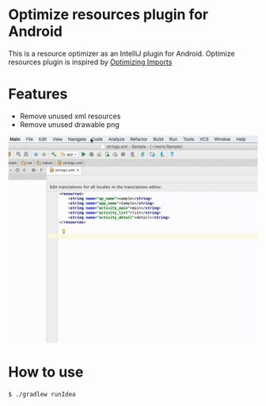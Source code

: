 # Optimize resources plugin for Android

This is a resource optimizer  as an IntelliJ plugin for Android.
Optimize resources plugin is inspired by [Optimizing Imports](https://www.jetbrains.com/help/idea/2016.3/optimizing-imports.html)

# Features
- Remove unused xml resources
- Remove unused drawable png

![capture](https://raw.githubusercontent.com/tommykw/android-optimize-resources-plugin/master/captures/optimize_unused_resources.gif)

# How to use
```
$ ./gradlew runIdea
```

